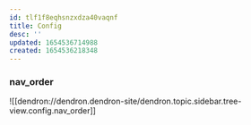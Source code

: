 ```yaml
---
id: tlf1f8eqhsnzxdza40vaqnf
title: Config
desc: ''
updated: 1654536714988
created: 1654536218348
---
```


### nav_order
![[dendron://dendron.dendron-site/dendron.topic.sidebar.tree-view.config.nav_order]]
